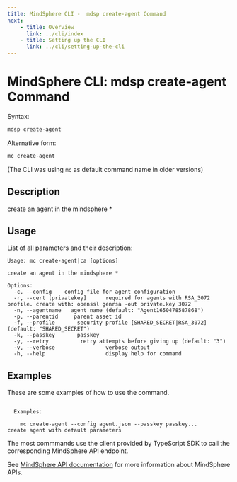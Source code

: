 ```yaml
---
title: MindSphere CLI -  mdsp create-agent Command
next:
    - title: Overview
      link: ../cli/index
    - title: Setting up the CLI
      link: ../cli/setting-up-the-cli
---
```



# MindSphere CLI: mdsp create-agent Command

Syntax:

```bash
mdsp create-agent
```

Alternative form:

```bash
mc create-agent
```

(The CLI was using `mc` as default command name in older versions)

## Description

create an agent in the mindsphere *

## Usage

List of all parameters and their description:

```text
Usage: mc create-agent|ca [options]

create an agent in the mindsphere *

Options:
  -c, --config    config file for agent configuration
  -r, --cert [privatekey]      required for agents with RSA_3072 profile. create with: openssl genrsa -out private.key 3072
  -n, --agentname   agent name (default: "Agent1650478587868")
  -p, --parentid     parent asset id
  -f, --profile       security profile [SHARED_SECRET|RSA_3072] (default: "SHARED_SECRET")
  -k, --passkey       passkey
  -y, --retry          retry attempts before giving up (default: "3")
  -v, --verbose                verbose output
  -h, --help                   display help for command

```

## Examples

These are some examples of how to use the command. 

```text

  Examples:

    mc create-agent --config agent.json --passkey passkey... 	 create agent with default parameters

```

The most commmands use the client provided by TypeScript SDK to call the corresponding MindSphere API endpoint.

See [MindSphere API documentation](https://documentation.mindsphere.io/MindSphere/apis/index.html) for more information about MindSphere APIs.